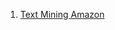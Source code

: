 1. [Text Mining Amazon]([https://github.com/kmlazim98/Text-Mining-Musk.git](https://github.com/kmlazim98/Text-Mining-Amazon.git))
